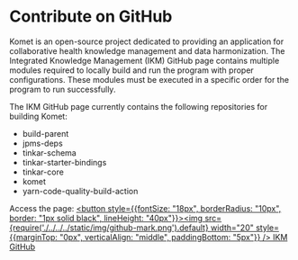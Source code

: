 # Contribute on GitHub

Komet is an open-source project dedicated to providing an application for collaborative health knowledge management and data harmonization. The Integrated Knowledge Management (IKM) GitHub page contains multiple modules required to locally build and run the program with proper configurations. These modules must be executed in a specific order for the program to run successfully.

The IKM GitHub page currently contains the following repositories for building Komet:
- build-parent
- jpms-deps
- tinkar-schema
- tinkar-starter-bindings
- tinkar-core
- komet
- yarn-code-quality-build-action

Access the page: <a href="https://github.com/ikmdev"><button style={{fontSize: "18px", borderRadius: "10px", border: "1px solid black", lineHeight: "40px"}}><img src={require('./../../../static/img/github-mark.png').default} width="20" style={{marginTop: "0px", verticalAlign: "middle", paddingBottom: "5px"}} /> IKM GitHub</button></a>